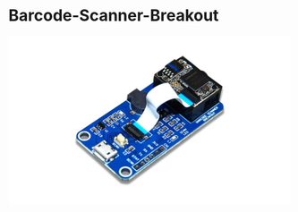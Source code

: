 # Barcode-Scanner-Breakout


<img src= https://github.com/sbcshop/Barcode-Scanner-Breakout/blob/main/images/breakout.jpg />


